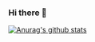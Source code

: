 ### Hi there 👋

[![Anurag's github stats](https://github-readme-stats.vercel.app/api?username=Becky123hong&show_icons=true&hide=["prs","contribs","issues"])](https://github.com/anuraghazra/github-readme-stats)

